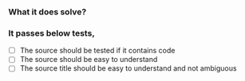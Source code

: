 ### What it does solve?



### It passes below tests,

- [ ] The source should be tested if it contains code
- [ ] The source should be easy to understand
- [ ] The source title should be easy to understand and not ambiguous
